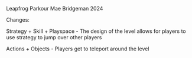 Leapfrog Parkour
Mae Bridgeman 2024

Changes:

Strategy + Skill + Playspace - The design of the level allows for players to use strategy to jump over other players

Actions + Objects - Players get to teleport around the level 